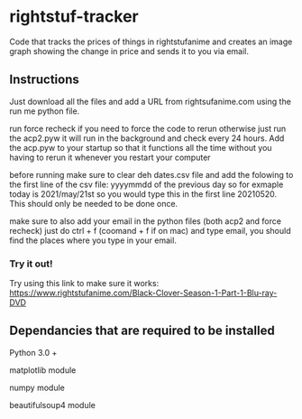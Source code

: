 # rightstuf-tracker
Code that tracks the prices of things in rightstufanime and creates an image graph showing the change in price and sends it to you via email.


## Instructions

Just download all the files and add a URL from rightsufanime.com using the  run me python file.

run force recheck if you need to force the code to rerun otherwise just run the acp2.pyw
it will run in the  background and check every 24 hours. Add the acp.pyw to your startup so that it functions all the time without you having
to rerun it whenever you restart your computer

before running make sure to clear deh dates.csv file and add the folowing to the first line of the csv file: yyyymmdd of the previous day so for exmaple today is 2021/may/21st
so you would type this in the first line 20210520.
This should only be needed to be done once.

make sure to also add your email in the python files (both acp2 and force recheck) just do ctrl + f (coomand + f if on mac) and type email, you should find the places where you type in your email.

### Try it out!
Try using this link to make sure it works: https://www.rightstufanime.com/Black-Clover-Season-1-Part-1-Blu-ray-DVD

## Dependancies that are required to be installed

Python 3.0 +

matplotlib module 

numpy module

beautifulsoup4 module



